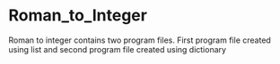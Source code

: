 # Roman_to_Integer
Roman to integer contains two program files.
First program file created using list and second program file created using dictionary 
